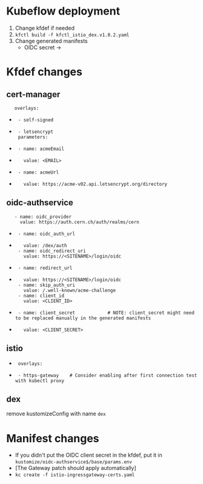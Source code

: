 # Kubeflow deployment

1. Change kfdef if needed
1. `kfctl build -f kfctl_istio_dex.v1.0.2.yaml`
1. Change generated manifests
   - OIDC secret -> 

# Kfdef changes

## cert-manager

       overlays:
-      - self-signed
+      - letsencrypt
       parameters:
+      - name: acmeEmail
+        value: <EMAIL>
+      - name: acmeUrl
+        value: https://acme-v02.api.letsencrypt.org/directory

## oidc-authservice

       - name: oidc_provider
         value: https://auth.cern.ch/auth/realms/cern
-      - name: oidc_auth_url
-        value: /dex/auth
       - name: oidc_redirect_uri
         value: https://<SITENAME>/login/oidc
+      - name: redirect_url
+        value: https://<SITENAME>/login/oidc
       - name: skip_auth_uri
         value: /.well-known/acme-challenge
       - name: client_id
         value: <CLIENT_ID>
+      - name: client_secret			# NOTE: client_secret might need to be replaced manually in the generated manifests
+        value: <CLIENT_SECRET>

## istio

+      overlays:
+      - https-gateway    # Consider enabling after first connection test with kubectl proxy

## dex

remove kustomizeConfig with name `dex`

# Manifest changes

- If you didn't put the OIDC client secret in the kfdef, put it in `kustomize/oidc-authservice$/base/params.env`
- [The Gateway patch should apply automatically]
- `kc create -f istio-ingressgateway-certs.yaml`

